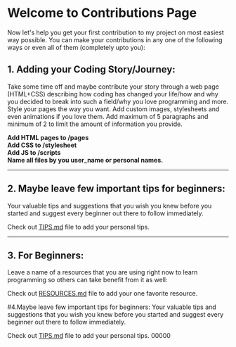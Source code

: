 # Welcome to Contributions Page

Now let's help you get your first contribution to my project on most easiest way possible.
You can make your contributions in any one of the following ways or even all of them (completely upto you):

 ## 1. Adding your Coding Story/Journey:
Take some time off and maybe contribute your story through a web page (HTML+CSS) describing how coding has changed your life/how and why you decided to break into such a field/why you love programming and more.  
Style your pages the way you want. Add custom images, stylesheets and even animations if you love them. Add maximum of 5 paragraphs and minimum of 2 to limit the amount of information you provide.

**Add HTML pages to /pages**  
**Add CSS  to /stylesheet**  
**Add JS  to /scripts**  
**Name all files by you user_name or personal names.**


-----

## 2. Maybe leave few important tips for beginners:
Your valuable tips and suggestions that you wish you knew before you started and suggest every beginner out there to follow immediately.  

Check out [TIPS.md](/TIPS.md) file to add your personal tips.

-----

## 3. For Beginners:
Leave a name of a resources that you are using right now to learn programming so others can take benefit from it as well:  

Check out [RESOURCES.md](/RESOURCES.md) file to add your one favorite resource.

#4.Maybe leave few important tips for beginners:
Your valuable tips and suggestions that you wish you knew before you started and suggest every beginner out there to follow immediately.  

Check out [TIPS.md](/TIPS.md) file to add your personal tips.
00000
    
